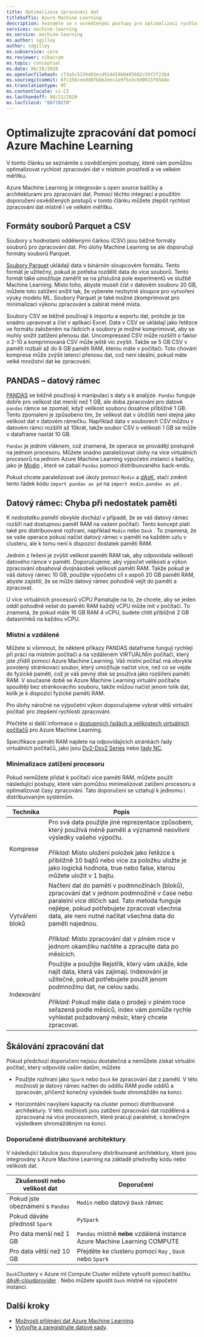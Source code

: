 ```yaml
---
title: Optimalizace zpracování dat
titleSuffix: Azure Machine Learning
description: Seznamte se s osvědčenými postupy pro optimalizaci rychlostí zpracování dat a o tom, jaké Integrace Azure Machine Learning podporuje pro zpracování dat ve velkém měřítku.
services: machine-learning
ms.service: machine-learning
ms.author: sgilley
author: sdgilley
ms.subservice: core
ms.reviewer: nibaccam
ms.topic: conceptual
ms.date: 06/26/2020
ms.openlocfilehash: c73a5c5339403ecd91d45968405682c59f2f23b4
ms.sourcegitcommit: 6fc156ceedd0fbbb2eec1e9f5e3c6d0915f65b8e
ms.translationtype: MT
ms.contentlocale: cs-CZ
ms.lasthandoff: 08/21/2020
ms.locfileid: "88719270"
---
```

# <a name="optimize-data-processing-with-azure-machine-learning"></a>Optimalizujte zpracování dat pomocí Azure Machine Learning

V tomto článku se seznámíte s osvědčenými postupy, které vám pomůžou optimalizovat rychlost zpracování dat v místním prostředí a ve velkém měřítku.

Azure Machine Learning je integrován s open source balíčky a architekturami pro zpracování dat. Pomocí těchto integrací a použitím doporučení osvědčených postupů v tomto článku můžete zlepšit rychlost zpracování dat místně i ve velkém měřítku.

## <a name="parquet-and-csv-file-formats"></a>Formáty souborů Parquet a CSV

Soubory s hodnotami oddělenými čárkou (CSV) jsou běžné formáty souborů pro zpracování dat. Pro úlohy Machine Learning se ale doporučují formáty souborů Parquet.

[Soubory Parquet](https://parquet.apache.org/) ukládají data v binárním sloupcovém formátu. Tento formát je užitečný, pokud je potřeba rozdělit data do více souborů. Tento formát také umožňuje zaměřit se na příslušná pole experimentů ve službě Machine Learning. Místo toho, abyste museli číst v datovém souboru 20 GB, můžete toto zatížení snížit tak, že vyberete nezbytné sloupce pro vytvoření výuky modelu ML. Soubory Parquet je také možné zkomprimovat pro minimalizaci výkonu zpracování a zabírat méně místa.

Soubory CSV se běžně používají k importu a exportu dat, protože je lze snadno upravovat a číst v aplikaci Excel. Data v CSV se ukládají jako řetězce ve formátu založeném na řádcích a soubory je možné komprimovat, aby se mohly snížit zatížení přenosu dat. Uncompressed CSV může rozšířit o faktor o 2-10 a komprimovaná CSV může ještě víc zvýšit. Takže se 5 GB CSV v paměti rozbalí až do 8 GB paměti RAM, kterou máte v počítači. Toto chování komprese může zvýšit latenci přenosu dat, což není ideální, pokud máte velké množství dat ke zpracování. 

## <a name="pandas-dataframe"></a>PANDAS – datový rámec

[PANDAS](https://pandas.pydata.org/pandas-docs/stable/getting_started/overview.html) se běžně používají k manipulaci s daty a k analýze. `Pandas` funguje dobře pro velikost dat menší než 1 GB, ale doba zpracování pro datové `pandas` rámce se zpomalí, když velikost souboru dosáhne přibližně 1 GB. Tento zpomalení je způsobeno tím, že velikost dat v úložišti není stejná jako velikost dat v datovém rámečku. Například data v souborech CSV můžou v datovém rámci rozšířit až 10krát, takže soubor CSV o velikosti 1 GB se může v dataframe nastát 10 GB.

`Pandas` je jedním vláknem, což znamená, že operace se provádějí postupně na jednom procesoru. Můžete snadno paralelizovat úlohy na více virtuálních procesorů na jednom Azure Machine Learning výpočetní instanci s balíčky, jako je [Modin](https://modin.readthedocs.io/en/latest/) , které se zabalí `Pandas` pomocí distribuovaného back-endu.

Pokud chcete paralelizovat své úkoly pomocí `Modin` a [dAsK](https://dask.org), stačí změnit tento řádek kódu `import pandas as pd` na `import modin.pandas as pd` .

## <a name="dataframe-out-of-memory-error"></a>Datový rámec: Chyba při nedostatek paměti 

K *nedostatku paměti* obvykle dochází v případě, že se váš datový rámec rozšíří nad dostupnou paměť RAM na vašem počítači. Tento koncept platí také pro distribuované rozhraní, například `Modin` nebo `Dask` .  To znamená, že se vaše operace pokusí načíst datový rámec v paměti na každém uzlu v clusteru, ale k tomu není k dispozici dostatek paměti RAM.

Jedním z řešení je zvýšit velikost paměti RAM tak, aby odpovídala velikosti datového rámce v paměti. Doporučujeme, aby výpočet velikosti a výkon zpracování obsahoval dvojnásobek velikosti paměti RAM. Takže pokud je váš datový rámec 10 GB, použijte výpočetní cíl s aspoň 20 GB paměti RAM, abyste zajistili, že se může datový rámec pohodlně vejít do paměti a zpracovat. 

U více virtuálních procesorů vCPU Pamatujte na to, že chcete, aby se jeden oddíl pohodlně vešel do paměti RAM každý vCPU může mít v počítači. To znamená, že pokud máte 16 GB RAM 4 vCPU, budete chtít přibližně 2 GB datasnímků na každou vCPU.

### <a name="local-vs-remote"></a>Místní a vzdálené

Můžete si všimnout, že některé příkazy PANDAS dataframe fungují rychleji při práci na místním počítači a na vzdáleném VIRTUÁLNÍm počítači, který jste zřídili pomocí Azure Machine Learning. Váš místní počítač má obvykle povolený stránkovací soubor, který umožňuje načíst více, než co se vejde do fyzické paměti, což je váš pevný disk se používá jako rozšíření paměti RAM. V současné době se Azure Machine Learning virtuální počítače spouštějí bez stránkovacího souboru, takže můžou načíst jenom tolik dat, kolik je k dispozici fyzické paměti RAM. 

Pro úlohy náročné na výpočetní výkon doporučujeme vybrat větší virtuální počítač pro zlepšení rychlosti zpracování.

Přečtěte si další informace o [dostupných řadách a velikostech virtuálních počítačů](concept-compute-target.md#supported-vm-series-and-sizes) pro Azure Machine Learning. 

Specifikace paměti RAM najdete na odpovídajících stránkách řady virtuálních počítačů, jako jsou [Dv2-Dsv2 Series](../virtual-machines/dv2-dsv2-series-memory.md) nebo [řady NC](../virtual-machines/nc-series.md).

### <a name="minimize-cpu-workloads"></a>Minimalizace zatížení procesoru

Pokud nemůžete přidat k počítači více paměti RAM, můžete použít následující postupy, které vám pomůžou minimalizovat zatížení procesoru a optimalizovat časy zpracování. Tato doporučení se vztahují k jednomu i distribuovaným systémům.

Technika | Popis
----|----
Komprese | Pro svá data použijte jiné reprezentace způsobem, který používá méně paměti a významně neovlivní výsledky vašeho výpočtu.<br><br>*Příklad:* Místo uložení položek jako řetězce s přibližně 10 bajtů nebo více za položku uložte je jako logická hodnota, true nebo false, kterou můžete uložit v 1 bajtu.
Vytváření bloků | Načtení dat do paměti v podmnožinách (bloků), zpracování dat v jednom podmnožině v čase nebo paralelní více dílčích sad. Tato metoda funguje nejlépe, pokud potřebujete zpracovat všechna data, ale není nutné načítat všechna data do paměti najednou. <br><br>*Příklad:* Místo zpracování dat v plném roce v jednom okamžiku načtěte a zpracujte data po měsících.
Indexování | Použijte a použijte Rejstřík, který vám ukáže, kde najít data, která vás zajímají. Indexování je užitečné, pokud potřebujete použít jenom podmnožinu dat, ne celou sadu.<br><br>*Příklad:* Pokud máte data o prodeji v plném roce seřazená podle měsíců, index vám pomůže rychle vyhledat požadovaný měsíc, který chcete zpracovat.

## <a name="scale-data-processing"></a>Škálování zpracování dat

Pokud předchozí doporučení nejsou dostatečná a nemůžete získat virtuální počítač, který odpovídá vašim datům, můžete 

* Použijte rozhraní jako `Spark` nebo `Dask` ke zpracování dat z paměti. V této možnosti je datový rámec načten do oddílu RAM podle oddílů a zpracován, přičemž konečný výsledek bude shromážděn na konci.  

* Horizontální navýšení kapacity na cluster pomocí distribuované architektury. V této možnosti jsou zatížení zpracování dat rozdělená a zpracovaná na více procesorech, které pracují paralelně, s konečným výsledkem shromážděným na konci.

### <a name="recommended-distributed-frameworks"></a>Doporučené distribuované architektury

V následující tabulce jsou doporučeny distribuované architektury, které jsou integrovány s Azure Machine Learning na základě předvolby kódu nebo velikosti dat.

Zkušenosti nebo velikost dat | Doporučení
------|------
Pokud jste obeznámeni s `Pandas`| `Modin` nebo datový `Dask` rámec
Pokud dáváte přednost `Spark` | `PySpark`
Pro data menší než 1 GB | `Pandas` místně **nebo** vzdálená instance Azure Machine Learning COMPUTE
Pro data větší než 10 GB| Přejděte ke clusteru pomocí `Ray` , `Dask` nebo `Spark`

`Dask`Clustery v Azure ml Compute Cluster můžete vytvořit pomocí balíčku [dAsK-cloudprovider](https://cloudprovider.dask.org/en/latest/#azure) . Nebo můžete spustit `Dask` místně na výpočetní instanci.

## <a name="next-steps"></a>Další kroky

* [Možnosti přijímání dat Azure Machine Learning](concept-data-ingestion.md).
* [Vytvořte a zaregistrujte datové sady](how-to-create-register-datasets.md).
